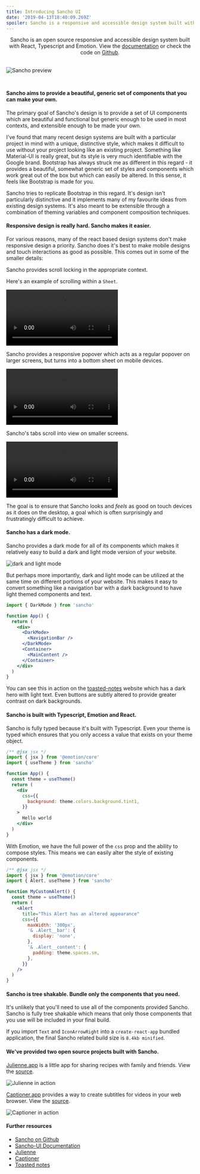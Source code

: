 ```yaml
---
title: Introducing Sancho UI
date: '2019-04-13T18:40:09.269Z'
spoiler: Sancho is a responsive and accessible design system built with React, Typescript and Emotion. Named after the ever-faithful, hilariously acerbic sidekick of Don Quixote, Sancho is designed to help you no matter how quixotic your dreams may be.
---
```


<p style='max-width: 32rem; text-align: center'>Sancho is an open source responsive and accessible design system built with React, Typescript and Emotion. View the <a href='http://sancho-ui.com'>documentation</a> or check the code on <a href='https://github.com/bmcmahen/sancho'>Github</a>.</p> 
<br />
<img src='./preview.jpg' alt='Sancho preview' style='margin-bottom: 1.5rem;' />

#### Sancho aims to provide a beautiful, generic set of components that you can make your own.

The primary goal of Sancho's design is to provide a set of UI components which are beautiful and functional but generic enough to be used in most contexts, and extensible enough to be made your own.

I've found that many recent design systems are built with a particular project in mind with a unique, distinctive style, which makes it difficult to use without your project looking like an existing project. Something like Material-UI is really great, but its style is very much identifiable with the Google brand. Bootstrap has always struck me as different in this regard - it provides a beautiful, somewhat generic set of styles and components which work great out of the box but which can easily be altered. In this sense, it feels like Bootstrap is made for you.

Sancho tries to replicate Bootstrap in this regard. It's design isn't particularly distinctive and it implements many of my favourite ideas from existing design systems. It's also meant to be extensible through a combination of theming variables and component composition techniques.

#### Responsive design is really hard. Sancho makes it easier.

For various reasons, many of the react based design systems don't make responsive design a priority. Sancho does it's best to make mobile designs and touch interactions as good as possible. This comes out in some of the smaller details:

Sancho provides scroll locking in the appropriate context.

Here's an example of scrolling within a `Sheet`.

<div class='video'>
<video autoplay="true" loop="true">
  <source type="video/mp4" src="./prevent-scroll-3.m4v"></source>
</video>
</div>

Sancho provides a responsive popover which acts as a regular popover on larger screens, but turns into a bottom sheet on mobile devices.

<div class='video'>
<video autoplay="true" loop="true">
  <source type="video/mp4" src="./responsive-popover.m4v"></source>
</video>
</div>

Sancho's tabs scroll into view on smaller screens.

<div class='video'>
<video autoplay="true" loop="true">
  <source type="video/mp4" src="./tab-slide.m4v"></source>
</video>
</div>

The goal is to ensure that Sancho looks and _feels_ as good on touch devices as it does on the desktop, a goal which is often surprisingly and frustratingly difficult to achieve.

#### Sancho has a dark mode.

Sancho provides a dark mode for all of its components which makes it relatively easy to build a dark and light mode version of your website.

<img src='./dark-light.jpg' alt='dark and light mode' />
<br />

But perhaps more importantly, dark and light mode can be utilized at the same time on different portions of your website. This makes it easy to convert something like a navigation bar with a dark background to have light themed components and text.

```jsx
import { DarkMode } from 'sancho'

function App() {
  return (
    <div>
      <DarkMode>
        <NavigationBar />
      </DarkMode>
      <Container>
        <MainContent />
      </Container>
    </div>
  )
}
```

You can see this in action on the [toasted-notes](https://toasted-notes.netlify.com/) website which has a dark hero with light text. Even buttons are subtly altered to provide greater contrast on dark backgrounds.

#### Sancho is built with Typescript, Emotion and React.

Sancho is fully typed because it's built with Typescript. Even your theme is typed which ensures that you only access a value that exists on your theme object.

```jsx
/** @jsx jsx */
import { jsx } from '@emotion/core'
import { useTheme } from 'sancho'

function App() {
  const theme = useTheme()
  return (
    <div
      css={{
        background: theme.colors.background.tint1,
      }}
    >
      Hello world
    </div>
  )
}
```

With Emotion, we have the full power of the `css` prop and the ability to compose styles. This means we can easily alter the style of existing components.

```jsx
/** @jsx jsx */
import { jsx } from '@emotion/core'
import { Alert, useTheme } from 'sancho'

function MyCustomAlert() {
  const theme = useTheme()
  return (
    <Alert
      title="This Alert has an altered appearance"
      css={{
        maxWidth: '300px',
        '& .Alert__bar': {
          display: 'none',
        },
        '& .Alert__content': {
          padding: theme.spaces.sm,
        },
      }}
    />
  )
}
```

#### Sancho is tree shakable. Bundle only the components that you need.

It's unlikely that you'll need to use all of the components provided Sancho. Sancho is fully tree shakable which means that only those components that you use will be included in your final build.

If you import `Text` and `IconArrowRight` into a `create-react-app` bundled application, the final Sancho related build size is `8.4kb minified`.

#### We've provided two open source projects built with Sancho.

[Julienne.app](http://julienne.app) is a little app for sharing recipes with family and friends. View the [source](https://github.com/bmcmahen/julienne).

![Julienne in action](./julienne-screenshot.jpg)

[Captioner.app](https://captioner.app/) provides a way to create subtitles for videos in your web browser. View the [source](https://github.com/bmcmahen/captioner).

![Captioner in action](./captioner-screenshot.jpg)

#### Further resources

- [Sancho on Github](https://github.com/bmcmahen/sancho)
- [Sancho-UI Documentation](http://sancho-ui.com)
- [Julienne](http://julienne.app)
- [Captioner](http://captioner.app)
- [Toasted notes](https://toasted-notes.netlify.com/)
